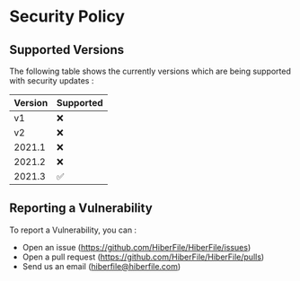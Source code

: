 # Security Policy

## Supported Versions

The following table shows the currently versions which are being supported with security updates :

| Version | Supported          |
| ------- | ------------------ |
| v1      | :x:                |
| v2      | :x:                |
| 2021.1  | :x:                |
| 2021.2  | :x:                |
| 2021.3  | :white_check_mark: |

## Reporting a Vulnerability

To report a Vulnerability, you can :

- Open an issue (https://github.com/HiberFile/HiberFile/issues)
- Open a pull request (https://github.com/HiberFile/HiberFile/pulls)
- Send us an email (hiberfile@hiberfile.com)
